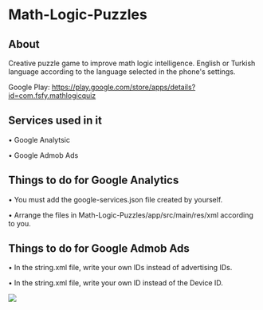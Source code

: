 # Math-Logic-Puzzles

## About
Creative puzzle game to improve math logic intelligence. English or Turkish language according to the language selected in the phone's settings.

Google Play: https://play.google.com/store/apps/details?id=com.fsfy.mathlogicquiz

## Services used in it
• Google Analytsic

• Google Admob Ads

## Things to do for Google Analytics
• You must add the google-services.json file created by yourself.

• Arrange the files in Math-Logic-Puzzles/app/src/main/res/xml according to you.

## Things to do for Google Admob Ads
• In the string.xml file, write your own IDs instead of advertising IDs.

• In the string.xml file, write your own ID instead of the Device ID.

![](https://user-images.githubusercontent.com/25348044/95674505-4c2ffa00-0bb9-11eb-9f1d-5e748b552cca.jpg)
